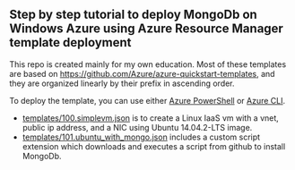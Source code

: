 ## Step by step tutorial to deploy MongoDb on Windows Azure using Azure Resource Manager template deployment
This repo is created mainly for my own education. Most of these templates are based on https://github.com/Azure/azure-quickstart-templates, and they are organized linearly by their prefix in ascending order.

To deploy the template, you can use either [Azure PowerShell](https://azure.microsoft.com/en-us/documentation/articles/powershell-install-configure/) or [Azure CLI](https://azure.microsoft.com/en-us/documentation/articles/xplat-cli/).  

- [templates/100.simplevm.json](https://github.com/weinong/MongoOnAzure/blob/master/templates/100.simplevm.json) is to create a Linux IaaS vm with a vnet, public ip address, and a NIC using Ubuntu 14.04.2-LTS image.
- [templates/101.ubuntu_with_mongo.json](https://github.com/weinong/MongoOnAzure/blob/master/templates/101.ubuntu_with_mongo.json) includes a custom script extension which downloads and executes a script from github to install MongoDb.
